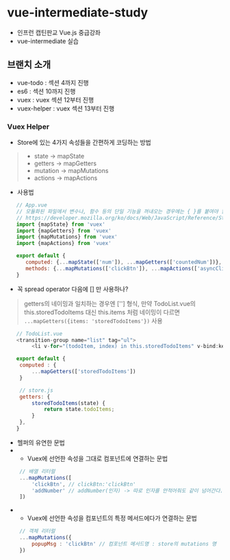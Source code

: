 # vue-intermediate-study
- 인프런 캡틴판교 Vue.js 중급강좌
- vue-intermediate 실습

## 브랜치 소개
- vue-todo : 섹션 4까지 진행
- es6 : 섹션 10까지 진행
- vuex : vuex 섹션 12부터 진행
- vuex-helper : vuex 섹션 13부터 진행

### Vuex Helper
- Store에 있는 4가지 속성들을 간편하게 코딩하는 방법
> - state -> mapState
> - getters -> mapGetters
> - mutation -> mapMutations
> - actions -> mapActions

- 사용법
```javascript
   // App.vue
   // 모듈화된 파일에서 변수나, 함수 등의 단일 기능을 꺼내오는 경우에는 { }를 붙여야 합니다.
   // https://developer.mozilla.org/ko/docs/Web/JavaScript/Reference/Statements/import
   import {mapState} from 'vuex'
   import {mapGetters} from 'vuex'
   import {mapMutations} from 'vuex'
   import {mapActions} from 'vuex'

   export default {
      computed: {...mapState(['num']), ...mapGetters(['countedNum'])},
      methods: {...mapMutations(['clickBtn']), ...mapActions(['asyncClickBtn'])}
   }
```

- 꼭 spread operator 다음에 [] 만 사용하나?
> getters의 네이밍과 일치하는 경우엔 [''] 형식, 만약 TodoList.vue의 this.storedTodoItems 대신 this.items 처럼 네이밍이 다르면 ```...mapGetters({items: 'storedTodoItems'})``` 사용
```javascript
   // TodoList.vue
   <transition-group name="list" tag="ul">
        <li v-for="(todoItem, index) in this.storedTodoItems" v-bind:key="todoItem.item" class="shadow"> 생략.. </li>

   export default {
    computed : {
        ...mapGetters(['storedTodoItems'])
    }

    // store.js
    getters: {
        storedTodoItems(state) {
            return state.todoItems;
        }
    },
   }
```

- 헬퍼의 유연한 문법
- - Vuex에 선언한 속성을 그대로 컴포넌트에 연결하는 문법
```javascript
    // 배열 리터럴
    ...mapMutations([
        'clickBtn', // clickBtn:'clickBtn' 
        'addNumber' // addNumber(인자) -> 따로 인자를 안적어줘도 같이 넘어간다.
    ])
```
- - Vuex에 선언한 속성을 컴포넌트의 특정 메서드에다가 연결하는 문법
```javascript
    // 객체 리터럴
    ...mapMutations({
        popupMsg : 'clickBtn' // 컴포넌트 메서드명 : store의 mutations 명
    })
```